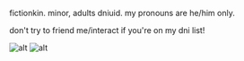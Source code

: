 fictionkin. minor, adults dniuid. my pronouns are he/him only.

don't try to friend me/interact if you're on my dni list!


![alt](https://y2k.neocities.org/stamps2/blue_flamez_by_gaphals-dbyq0g6.gif) ![alt](https://y2k.neocities.org/stamps/warning____barbed_wire_by_big_argonian.jpg)
<!---
touyaoi/touyaoi is a ✨ special ✨ repository because its `README.md` (this file) appears on your GitHub profile.
You can click the Preview link to take a look at your changes.
--->
